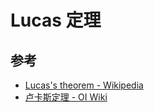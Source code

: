 # Lucas 定理

## 参考

- [Lucas's theorem - Wikipedia](https://en.wikipedia.org/wiki/Lucas%27s_theorem)
- [卢卡斯定理 - OI Wiki](https://oi-wiki.org/math/number-theory/lucas/)
